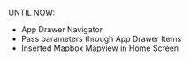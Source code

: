 UNTIL NOW:

- App Drawer Navigator
- Pass parameters through App Drawer Items
- Inserted Mapbox Mapview in Home Screen
